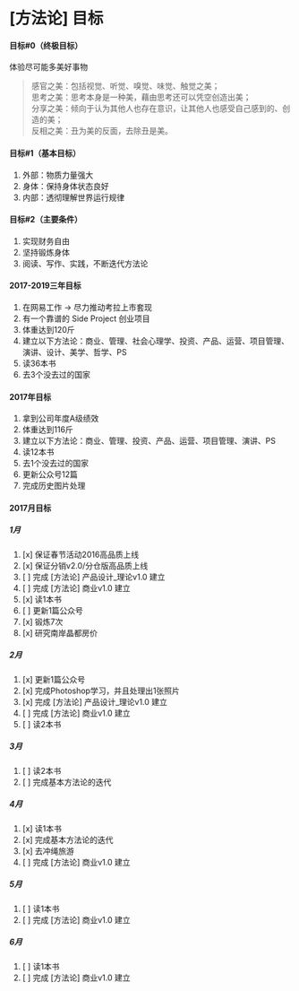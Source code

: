 # [方法论] 目标

#### 目标#0（终极目标）

体验尽可能多美好事物

> 感官之美：包括视觉、听觉、嗅觉、味觉、触觉之美；  
> 思考之美：思考本身是一种美，藉由思考还可以凭空创造出美；  
> 分享之美：倾向于认为其他人也存在意识，让其他人也感受自己感到的、创造的美；  
> 反相之美：丑为美的反面，去除丑是美。

#### 目标#1（基本目标）

1. 外部：物质力量强大
2. 身体：保持身体状态良好
3. 内部：透彻理解世界运行规律

#### 目标#2（主要条件）

1. 实现财务自由
2. 坚持锻炼身体
3. 阅读、写作、实践，不断迭代方法论

#### 2017-2019三年目标

1. 在网易工作 -> 尽力推动考拉上市套现
2. 有一个靠谱的 Side Project 创业项目
3. 体重达到120斤
4. 建立以下方法论：商业、管理、社会心理学、投资、产品、运营、项目管理、演讲、设计、美学、哲学、PS
5. 读36本书
6. 去3个没去过的国家

#### 2017年目标

1. 拿到公司年度A级绩效
2. 体重达到116斤
3. 建立以下方法论：商业、管理、投资、产品、运营、项目管理、演讲、PS
4. 读12本书
5. 去1个没去过的国家
6. 更新公众号12篇
7. 完成历史图片处理

#### 2017月目标

##### 1月
1. [x] 保证春节活动2016高品质上线
2. [x] 保证分销v2.0/分仓版高品质上线
3. [ ] 完成 [方法论] 产品设计_理论v1.0 建立
4. [ ] 完成 [方法论] 商业v1.0 建立
5. [x] 读1本书
6. [ ] 更新1篇公众号
7. [x] 锻炼7次
8. [x] 研究南岸晶都房价

##### 2月
1. [x] 更新1篇公众号
2. [x] 完成Photoshop学习，并且处理出1张照片
3. [x] 完成 [方法论] 产品设计_理论v1.0 建立
4. [ ] 完成 [方法论] 商业v1.0 建立
5. [ ] 读2本书

##### 3月
1. [ ] 读2本书
2. [ ] 完成基本方法论的迭代

##### 4月
1. [x] 读1本书
2. [x] 完成基本方法论的迭代
3. [x] 去冲绳旅游
4. [ ] 完成 [方法论] 商业v1.0 建立

##### 5月
1. [ ] 读1本书
2. [ ] 完成 [方法论] 商业v1.0 建立

##### 6月
1. [ ] 读1本书
2. [ ] 完成 [方法论] 商业v1.0 建立